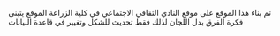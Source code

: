 تم بناء هذا الموقع على موقع النادي الثقافي الاجتماعي في كلية الزراعة
الموقع يتبنى فكرة الفرق بدل اللجان لذلك فقط تحديث للشكل وتغيير في قاعدة البيانات 
